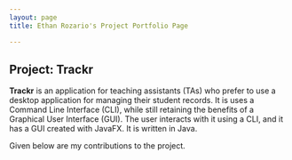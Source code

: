```yaml
---
layout: page
title: Ethan Rozario's Project Portfolio Page

---
```


## Project: Trackr

__Trackr__ is an application for teaching assistants (TAs) who prefer to use a desktop application for managing their student records. It is uses a Command Line Interface (CLI), while still retaining the benefits of a Graphical User Interface (GUI). The user interacts with it using a CLI, and it has a GUI created with JavaFX. It is written in Java.

Given below are my contributions to the project.
